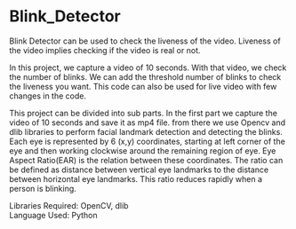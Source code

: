 # Blink_Detector

Blink Detector can be used to check the liveness of the video. Liveness of the video implies checking if the video is real or not.

In this project, we capture a video of 10 seconds. With that video, we check the number of blinks. We can add the threshold number of blinks to check the liveness you want. This code can also be used for live video with few changes in the code.

This project can be divided into sub parts. In the first part we capture the video of 10 seconds and save it as mp4 file. from there we use Opencv and dlib libraries to perform facial landmark detection and detecting the blinks. Each eye is represented by 6 (x,y) coordinates, starting at left corner of the eye and then working clockwise around the remaining region of eye. Eye Aspect Ratio(EAR) is the relation between these coordinates. The ratio can be defined as distance between vertical eye landmarks to the distance between horizontal eye landmarks. This ratio reduces rapidly when a person is blinking. 

Libraries Required: OpenCV, dlib   
Language Used: Python   

